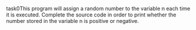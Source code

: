 task0This program will assign a random number to the variable n each time it is executed. Complete the source code in order to print whether the number stored in the variable n is positive or negative.
